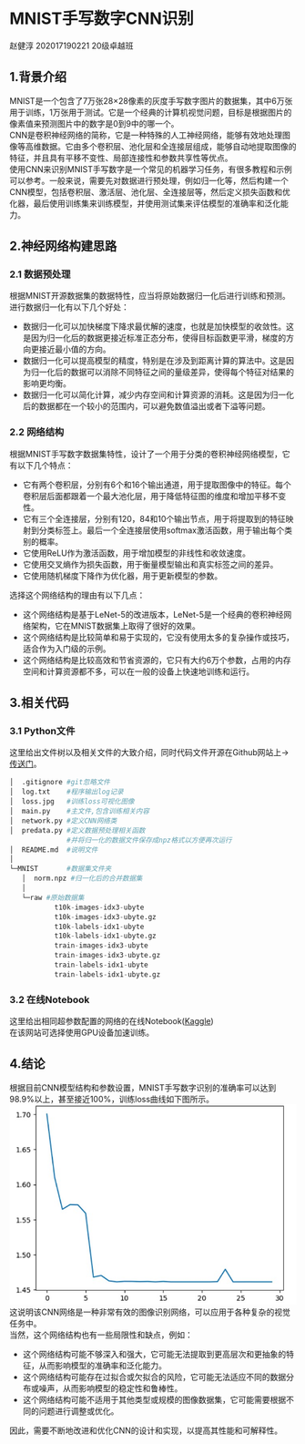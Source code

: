 # MNIST手写数字CNN识别
赵健淳 202017190221 20级卓越班
## 1.背景介绍
MNIST是一个包含了7万张28×28像素的灰度手写数字图片的数据集，其中6万张用于训练，1万张用于测试。它是一个经典的计算机视觉问题，目标是根据图片的像素值来预测图片中的数字是0到9中的哪一个。<br>
CNN是卷积神经网络的简称，它是一种特殊的人工神经网络，能够有效地处理图像等高维数据。它由多个卷积层、池化层和全连接层组成，能够自动地提取图像的特征，并且具有平移不变性、局部连接性和参数共享性等优点。<br>
使用CNN来识别MNIST手写数字是一个常见的机器学习任务，有很多教程和示例可以参考。一般来说，需要先对数据进行预处理，例如归一化等，然后构建一个CNN模型，包括卷积层、激活层、池化层、全连接层等，然后定义损失函数和优化器，最后使用训练集来训练模型，并使用测试集来评估模型的准确率和泛化能力。

## 2.神经网络构建思路
### 2.1 数据预处理
根据MNIST开源数据集的数据特性，应当将原始数据归一化后进行训练和预测。
进行数据归一化有以下几个好处：
- 数据归一化可以加快梯度下降求最优解的速度，也就是加快模型的收敛性。这是因为归一化后的数据更接近标准正态分布，使得目标函数更平滑，梯度的方向更接近最小值的方向。
- 数据归一化可以提高模型的精度，特别是在涉及到距离计算的算法中。这是因为归一化后的数据可以消除不同特征之间的量级差异，使得每个特征对结果的影响更均衡。
- 数据归一化可以简化计算，减少内存空间和计算资源的消耗。这是因为归一化后的数据都在一个较小的范围内，可以避免数值溢出或者下溢等问题。

### 2.2 网络结构
根据MNIST手写数字数据集特性，设计了一个用于分类的卷积神经网络模型，它有以下几个特点：

- 它有两个卷积层，分别有6个和16个输出通道，用于提取图像中的特征。每个卷积层后面都跟着一个最大池化层，用于降低特征图的维度和增加平移不变性。
- 它有三个全连接层，分别有120，84和10个输出节点，用于将提取到的特征映射到分类标签上。最后一个全连接层使用softmax激活函数，用于输出每个类别的概率。
- 它使用ReLU作为激活函数，用于增加模型的非线性和收敛速度。
- 它使用交叉熵作为损失函数，用于衡量模型输出和真实标签之间的差异。
- 它使用随机梯度下降作为优化器，用于更新模型的参数。

选择这个网络结构的理由有以下几点：

- 这个网络结构是基于LeNet-5的改进版本，LeNet-5是一个经典的卷积神经网络架构，它在MNIST数据集上取得了很好的效果。
- 这个网络结构是比较简单和易于实现的，它没有使用太多的复杂操作或技巧，适合作为入门级的示例。
- 这个网络结构是比较高效和节省资源的，它只有大约6万个参数，占用的内存空间和计算资源都不多，可以在一般的设备上快速地训练和运行。

## 3.相关代码
### 3.1 Python文件
这里给出文件树以及相关文件的大致介绍，同时代码文件开源在Github网站上->[传送门](https://github.com/TantalumKevin/CNN-MNIST)。
```python
│  .gitignore #git忽略文件
│  log.txt    #程序输出log记录
│  loss.jpg   #训练loss可视化图像
│  main.py    #主文件,包含训练相关内容
│  network.py #定义CNN网络类
│  predata.py #定义数据预处理相关函数
              #并将归一化的数据文件保存成npz格式以方便再次运行
│  README.md  #说明文件
│
└─MNIST       #数据集文件夹
   │  norm.npz #归一化后的合并数据集
   │
   └─raw #原始数据集
           t10k-images-idx3-ubyte
           t10k-images-idx3-ubyte.gz
           t10k-labels-idx1-ubyte
           t10k-labels-idx1-ubyte.gz
           train-images-idx3-ubyte
           train-images-idx3-ubyte.gz
           train-labels-idx1-ubyte
           train-labels-idx1-ubyte.gz
```
### 3.2 在线Notebook
这里给出相同超参数配置的网络的在线Notebook([Kaggle](https://www.kaggle.com/kevintantalum/mnist))<br>
在该网站可选择使用GPU设备加速训练。

## 4.结论
根据目前CNN模型结构和参数设置，MNIST手写数字识别的准确率可以达到98.9%以上，甚至接近100%，训练loss曲线如下图所示。<br>
![loss曲线](loss.jpg)
这说明该CNN网络是一种非常有效的图像识别网络，可以应用于各种复杂的视觉任务中。<br>
当然，这个网络结构也有一些局限性和缺点，例如：

- 这个网络结构可能不够深入和强大，它可能无法提取到更高层次和更抽象的特征，从而影响模型的准确率和泛化能力。
- 这个网络结构可能存在过拟合或欠拟合的风险，它可能无法适应不同的数据分布或噪声，从而影响模型的稳定性和鲁棒性。
- 这个网络结构可能不适用于其他类型或规模的图像数据集，它可能需要根据不同的问题进行调整或优化。

因此，需要不断地改进和优化CNN的设计和实现，以提高其性能和可解释性。